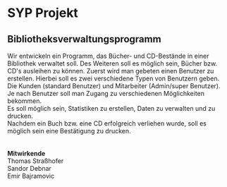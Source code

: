 # SYP Projekt
## Bibliotheksverwaltungsprogramm


Wir entwickeln ein Programm, das Bücher- und CD-Bestände in einer Bibliothek verwaltet soll. Des Weiteren soll es möglich sein, Bücher bzw. CD's ausleihen zu können. 
Zuerst wird man gebeten einen Benutzer zu erstellen. Hierbei soll es zwei verschiedene Typen von Benutzern geben. Die Kunden (standard Benutzer) und Mitarbeiter (Admin/super Benutzer).\
Je nach Benutzer soll man Zugang zu verschiedenen Möglichkeiten bekommen.\
Es soll möglich sein, Statistiken zu erstellen, Daten zu verwalten und zu drucken.\
Nachdem ein Buch bzw. eine CD erfolgreich verliehen wurde, soll es möglich sein eine Bestätigung zu drucken.\
\
\
**Mitwirkende**\
Thomas Straßhofer\
Sandor Debnar\
Emir Bajramovic
